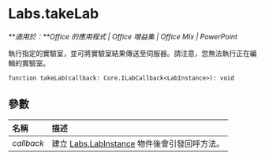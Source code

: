 
# <a name="labs.takelab"></a>Labs.takeLab

 _**適用於︰**Office 的應用程式 | Office 增益集 | Office Mix | PowerPoint_

執行指定的實驗室，並可將實驗室結果傳送至伺服器。請注意，您無法執行正在編輯的實驗室。

```
function takeLab(callback: Core.ILabCallback<LabInstance>): void
```


## <a name="parameters"></a>參數


|**名稱**|**描述**|
|:-----|:-----|
| _callback_|建立 [Labs.LabInstance](../../reference/office-mix/labs.labinstance.md) 物件後會引發回呼方法。|
